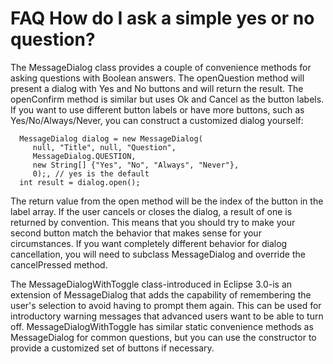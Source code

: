 

FAQ How do I ask a simple yes or no question?
=============================================

The MessageDialog class provides a couple of convenience methods for asking questions with Boolean answers. The openQuestion method will present a dialog with Yes and No buttons and will return the result. The openConfirm method is similar but uses Ok and Cancel as the button labels. If you want to use different button labels or have more buttons, such as Yes/No/Always/Never, you can construct a customized dialog yourself:

      MessageDialog dialog = new MessageDialog(
         null, "Title", null, "Question",
         MessageDialog.QUESTION,
         new String[] {"Yes", "No", "Always", "Never"},
         0);, // yes is the default
      int result = dialog.open();

The return value from the open method will be the index of the button in the label array. If the user cancels or closes the dialog, a result of one is returned by convention. This means that you should try to make your second button match the behavior that makes sense for your circumstances. If you want completely different behavior for dialog cancellation, you will need to subclass MessageDialog and override the cancelPressed method.

  

  
The MessageDialogWithToggle class-introduced in Eclipse 3.0-is an extension of MessageDialog that adds the capability of remembering the user's selection to avoid having to prompt them again. This can be used for introductory warning messages that advanced users want to be able to turn off. MessageDialogWithToggle has similar static convenience methods as MessageDialog for common questions, but you can use the constructor to provide a customized set of buttons if necessary.

